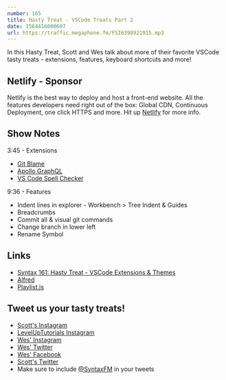 ```yaml
---
number: 165
title: Hasty Treat - VSCode Treats Part 2
date: 1564416000607
url: https://traffic.megaphone.fm/FSI6398921915.mp3
---
```


In this Hasty Treat, Scott and Wes talk about more of their favorite VSCode tasty treats - extensions, features, keyboard shortcuts and more!

## Netlify - Sponsor

Netlify is the best way to deploy and host a front-end website. All the features developers need right out of the box: Global CDN, Continuous Deployment, one click HTTPS and more. Hit up [Netlify](https://netlify.com/syntax) for more info.

## Show Notes

3:45 - Extensions

* [Git Blame](https://marketplace.visualstudio.com/items?itemName=waderyan.gitblame)
* [Apollo GraphQL](https://marketplace.visualstudio.com/items?itemName=apollographql.vscode-apollo)
* [VS Code Spell Checker](https://marketplace.visualstudio.com/items?itemName=streetsidesoftware.code-spell-checker)

9:36 - Features

* Indent lines in explorer - Workbench > Tree Indent & Guides
* Breadcrumbs
* Commit all & visual git commands
* Change branch in lower left
* Rename Symbol

## Links
* [Syntax 161: Hasty Treat - VSCode Extensions & Themes](https://syntax.fm/show/161/hasty-treat-vscode-extensions-and-themes)
* [Alfred](https://www.alfredapp.com/)
* [Playlist.js](https://www.npmjs.com/package/playlist-js)

## Tweet us your tasty treats!
* [Scott's Instagram](https://www.instagram.com/stolinski/)
* [LevelUpTutorials Instagram](https://www.instagram.com/LevelUpTutorials/)
* [Wes' Instagram](https://www.instagram.com/wesbos/)
* [Wes' Twitter](https://twitter.com/wesbos)
* [Wes' Facebook](https://www.facebook.com/wesbos.developer)
* [Scott's Twitter](https://twitter.com/stolinski)
* Make sure to include [@SyntaxFM](https://twitter.com/SyntaxFM) in your tweets